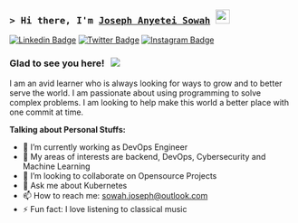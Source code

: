 ### <samp>&gt; Hi there, I'm <a href="https://gkassym.netlify.app" target="_blank">Joseph Anyetei Sowah</a> <img src="https://media.giphy.com/media/hvRJCLFzcasrR4ia7z/giphy.gif" width="25"> </samp>

[![Linkedin Badge](https://img.shields.io/badge/-LinkedIn-0e76a8?style=flat-square&logo=Linkedin&logoColor=white)](https://www.linkedin.com/in/joseph-sowah-a31302141/)
[![Twitter Badge](https://img.shields.io/badge/-Twitter-00acee?style=flat-square&logo=Twitter&logoColor=white)](https://twitter.com/Jayso_o1)
[![Instagram Badge](https://img.shields.io/badge/-Instagram-e4405f?style=flat-square&logo=Instagram&logoColor=white)](https://www.instagram.com/jayso_o1/)
<!-- [![Telegram Badge](https://img.shields.io/badge/-Telegram-0088cc?style=flat-square&logo=Telegram&logoColor=white)](https://t.me/GKassym) -->

### Glad to see you here! &nbsp; ![](https://visitor-badge.glitch.me/badge?page_id=1Jayso.1Jayso)

I am an avid learner who is always looking for ways to grow and to better serve the world. I am passionate about using programming to solve complex problems. I am looking to help make this world a better place with one commit at time.
  

**Talking about Personal Stuffs:**

- 🔭 I’m currently working as DevOps Engineer 
- 🌱 My areas of interests are backend, DevOps, Cybersecurity and Machine Learning
- 👯 I’m looking to collaborate on Opensource Projects
- 💬 Ask me about Kubernetes
- 📫 How to reach me: sowah.joseph@outlook.com
- ⚡ Fun fact: I love listening to classical music
</br>

<!--START_SECTION:waka-->
<!-- ![Joseph's GitHub stats](https://github-readme-stats.vercel.app/api?username=1Jayso&show_icons=true&theme=radical) -->
<!--END_SECTION:waka-->





